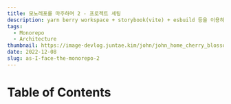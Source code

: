 ```yaml
---
title: 모노레포를 마주하며 2 - 프로젝트 세팅
description: yarn berry workspace + storybook(vite) + esbuild 등을 이용하여 프로젝트 세팅하기
tags:
  - Monorepo
  - Architecture
thumbnail: https://image-devlog.juntae.kim/john/john_home_cherry_blossom.jpg
date: 2022-12-08
slug: as-I-face-the-monorepo-2
---
```


# Table of Contents
